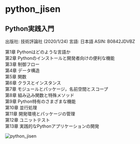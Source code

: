 # python_jisen

## Python実践入門  
出版社: 技術評論社 (2020/1/24)
言語: 日本語
ASIN: B0842JDVBZ

第1章 Pythonはどのような言語か  
第2章 Pythonのインストールと開発者向けの便利な機能  
第3章 制御フロー  
第4章 データ構造  
第5章 関数  
第6章 クラスとインスタンス  
第7章 モジュールとパッケージ，名前空間とスコープ  
第8章 組み込み関数と特殊メソッド  
第9章 Python特有のさまざまな機能  
第10章 並行処理  
第11章 開発環境とパッケージの管理  
第12章 ユニットテスト  
第13章 実践的なPythonアプリケーションの開発  

![python_jisen](https://github.com/chc1129/image/tree/master/python_jisen/python_jisen.png)

